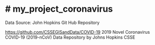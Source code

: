 # # my_project_coronavirus

Data Source:
John Hopkins Git Hub Repository

https://github.com/CSSEGISandData/COVID-19
2019 Novel Coronavirus COVID-19 (2019-nCoV) Data Repository by Johns Hopkins CSSE
